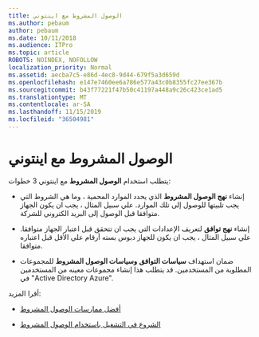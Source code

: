 ```yaml
---
title: الوصول المشروط مع اينتوني
ms.author: pebaum
author: pebaum
ms.date: 10/11/2018
ms.audience: ITPro
ms.topic: article
ROBOTS: NOINDEX, NOFOLLOW
localization_priority: Normal
ms.assetid: aecba7c5-e86d-4ec8-9d44-679f5a3d659d
ms.openlocfilehash: e147e7460ee6a786e577a43c0b8355fc27ee367b
ms.sourcegitcommit: b43f77221f47b50c41197a448a9c26c423ce1ad5
ms.translationtype: MT
ms.contentlocale: ar-SA
ms.lasthandoff: 11/15/2019
ms.locfileid: "36504981"
---
```

# <a name="conditional-access-with-intune"></a>الوصول المشروط مع اينتوني

يتطلب استخدام **الوصول المشروط** مع اينتوني 3 خطوات: 
  
- إنشاء **نهج الوصول المشروط** الذي يحدد الموارد المحمية ، وما هي الشروط التي يجب تلبيتها للوصول إلى تلك الموارد. علي سبيل المثال ، يجب ان يكون الجهاز متوافقا قبل الوصول إلى البريد الكتروني للشركة. 
    
- إنشاء **نهج توافق** لتعريف الإعدادات التي يجب ان تتحقق قبل اعتبار الجهاز متوافقا. علي سبيل المثال ، يجب ان يكون للجهاز دبوس بسته أرقام علي الأقل قبل اعتباره متوافقا. 
    
- ضمان استهداف **سياسات التوافق** **وسياسات الوصول المشروط** للمجموعات المطلوبة من المستخدمين. قد يتطلب هذا إنشاء مجموعات معينه من المستخدمين في "Active Directory Azure". 
    
أقرا المزيد:
  
- [أفضل ممارسات الوصول المشروط](https://docs.microsoft.com/azure/active-directory/conditional-access/best-practices)
    
- [الشروع في التشغيل باستخدام الوصول المشروط](https://docs.microsoft.com/azure/active-directory/active-directory-conditional-access-azure-portal-get-started)
    

